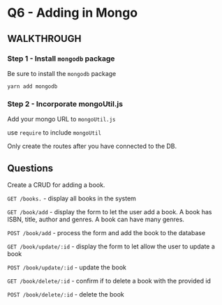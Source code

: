 # Q6 - Adding in Mongo

## WALKTHROUGH


### Step 1 - Install `mongodb` package
Be sure to install the `mongodb` package

```
yarn add mongodb
```

### Step 2 - Incorporate mongoUtil.js

Add your mongo URL to `mongoUtil.js`

use `require` to include `mongoUtil`

Only create the routes after you have connected to the DB.

## Questions

Create a CRUD for adding a book.

`GET /books.` - display all books in the system

`GET /book/add` - display the form to let the user add a book. A book has ISBN, title, author and genres. A book can have many genres.

`POST /book/add` - process the form and add the book to the database

`GET /book/update/:id` - display the form to let allow the user to update a book

`POST /book/update/:id` - update the book

`GET /book/delete/:id` - confirm if to delete a book with the provided id

`POST /book/delete/:id` - delete the book



